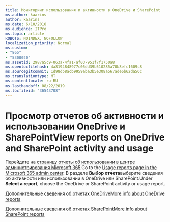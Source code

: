 ```yaml
---
title: Мониторинг использования и активности в OneDrive и SharePoint
ms.author: kaarins
author: kaarins
ms.date: 6/10/2018
ms.audience: ITPro
ms.topic: article
ROBOTS: NOINDEX, NOFOLLOW
localization_priority: Normal
ms.custom:
- "865"
- "5300020"
ms.assetid: 2987a5c9-063a-4fa1-af03-951f7f1750a8
ms.openlocfilehash: 4a8194848977c05dd39b510285a70b8efc1609c8
ms.sourcegitcommit: 1d98db8acb9959aba3b5e308a567ade6b62da56c
ms.translationtype: MT
ms.contentlocale: ru-RU
ms.lasthandoff: 08/22/2019
ms.locfileid: "36543708"
---
```

# <a name="view-reports-on-onedrive-and-sharepoint-activity-and-usage"></a><span data-ttu-id="52c63-102">Просмотр отчетов об активности и использовании OneDrive и SharePoint</span><span class="sxs-lookup"><span data-stu-id="52c63-102">View reports on OneDrive and SharePoint activity and usage</span></span>

<span data-ttu-id="52c63-103">Перейдите на [страницу отчеты об использовании в центре администрирования Microsoft 365](https://admin.microsoft.com/AdminPortal/Home).</span><span class="sxs-lookup"><span data-stu-id="52c63-103">Go to the [Usage reports page in the Microsoft 365 admin center](https://admin.microsoft.com/AdminPortal/Home).</span></span> <span data-ttu-id="52c63-104">В разделе **Выбор отчета**выберите сведения об активности или использовании в OneDrive или SharePoint.</span><span class="sxs-lookup"><span data-stu-id="52c63-104">Under **Select a report**, choose the OneDrive or SharePoint activity or usage report.</span></span>
  
[<span data-ttu-id="52c63-105">Дополнительные сведения об отчетах OneDrive</span><span class="sxs-lookup"><span data-stu-id="52c63-105">More info about OneDrive reports</span></span>](https://go.microsoft.com/fwlink/?linkid=875239)
  
[<span data-ttu-id="52c63-106">Дополнительные сведения об отчетах SharePoint</span><span class="sxs-lookup"><span data-stu-id="52c63-106">More info about SharePoint reports</span></span>](https://go.microsoft.com/fwlink/?linkid=875240)
  